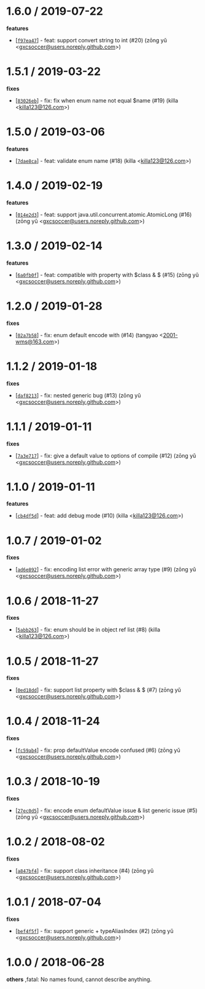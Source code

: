 
1.6.0 / 2019-07-22
==================

**features**
  * [[`f97ea47`](http://github.com/sofastack/sofa-hessian-node/commit/f97ea47f3a896801a477fd776c49ac44f149cbc4)] - feat: support convert string to int (#20) (zōng yǔ <<gxcsoccer@users.noreply.github.com>>)

1.5.1 / 2019-03-22
==================

**fixes**
  * [[`83026eb`](http://github.com/alipay/sofa-hessian-node/commit/83026ebd616c2d1c0fdba45649fc78fca905c091)] - fix: fix when enum name not equal $name (#19) (killa <<killa123@126.com>>)

1.5.0 / 2019-03-06
==================

**features**
  * [[`7dae8ca`](http://github.com/alipay/sofa-hessian-node/commit/7dae8cace6c55cf769b1d7aec370b0a43fb14ca9)] - feat: validate enum name (#18) (killa <<killa123@126.com>>)

1.4.0 / 2019-02-19
==================

**features**
  * [[`014e2d3`](http://github.com/alipay/sofa-hessian-node/commit/014e2d3e2dd36de0a612693f0cf62c2b478165c9)] - feat: support java.util.concurrent.atomic.AtomicLong (#16) (zōng yǔ <<gxcsoccer@users.noreply.github.com>>)

1.3.0 / 2019-02-14
==================

**features**
  * [[`6a0fb0f`](http://github.com/alipay/sofa-hessian-node/commit/6a0fb0faaa4084574da6743d51c81b088da98b51)] - feat: compatible with property with $class & $ (#15) (zōng yǔ <<gxcsoccer@users.noreply.github.com>>)

1.2.0 / 2019-01-28
==================

**fixes**
  * [[`02a7b58`](http://github.com/alipay/sofa-hessian-node/commit/02a7b58dd7e739ed2bc3a8572c78168d96be0283)] - fix: enum default encode with (#14) (tangyao <<2001-wms@163.com>>)

1.1.2 / 2019-01-18
==================

**fixes**
  * [[`daf8213`](http://github.com/alipay/sofa-hessian-node/commit/daf821336e7959a669d4899f1a82f501b5b5b2b1)] - fix: nested generic bug (#13) (zōng yǔ <<gxcsoccer@users.noreply.github.com>>)

1.1.1 / 2019-01-11
==================

**fixes**
  * [[`7a3e717`](http://github.com/alipay/sofa-hessian-node/commit/7a3e7174b8bf2c234de485815a5e382899556c8b)] - fix: give a default value to options of compile (#12) (zōng yǔ <<gxcsoccer@users.noreply.github.com>>)

1.1.0 / 2019-01-11
==================

**features**
  * [[`cb4df5d`](http://github.com/alipay/sofa-hessian-node/commit/cb4df5d57a62c1e2aa54fe4f2292e68c38d9178d)] - feat: add debug mode (#10) (killa <<killa123@126.com>>)

1.0.7 / 2019-01-02
==================

**fixes**
  * [[`ad6e892`](http://github.com/alipay/sofa-hessian-node/commit/ad6e89205476e8df5e75459eeb8b46eacb15be5d)] - fix: encoding list error with generic array type (#9) (zōng yǔ <<gxcsoccer@users.noreply.github.com>>)

1.0.6 / 2018-11-27
==================

**fixes**
  * [[`5abb263`](http://github.com/alipay/sofa-hessian-node/commit/5abb26346f760c41bfbc5ec25e9c37b2fe9c69c4)] - fix: enum should be in object ref list (#8) (killa <<killa123@126.com>>)

1.0.5 / 2018-11-27
==================

**fixes**
  * [[`0ed18dd`](http://github.com/alipay/sofa-hessian-node/commit/0ed18dd9ad0e1774e680d74bc30fb598d4b915e2)] - fix: support list property with $class & $ (#7) (zōng yǔ <<gxcsoccer@users.noreply.github.com>>)

1.0.4 / 2018-11-24
==================

**fixes**
  * [[`fc59ab4`](http://github.com/alipay/sofa-hessian-node/commit/fc59ab4bd5e9f4973491b3be1bb354990913d6d6)] - fix: prop defaultValue encode confused (#6) (zōng yǔ <<gxcsoccer@users.noreply.github.com>>)

1.0.3 / 2018-10-19
==================

**fixes**
  * [[`27ec0d5`](http://github.com/alipay/sofa-hessian-node/commit/27ec0d587d302e0bef370d46a1cbcaeea3c15061)] - fix: encode enum defaultValue issue & list generic issue (#5) (zōng yǔ <<gxcsoccer@users.noreply.github.com>>)

1.0.2 / 2018-08-02
==================

**fixes**
  * [[`a847bf4`](http://github.com/alipay/sofa-hessian-node/commit/a847bf4232ad1e4a3396a8f25f58c254b2684d2b)] - fix: support class inheritance (#4) (zōng yǔ <<gxcsoccer@users.noreply.github.com>>)

1.0.1 / 2018-07-04
==================

**fixes**
  * [[`bef4f5f`](http://github.com/alipay/sofa-hessian-node/commit/bef4f5ffe1aeafe2f891c2bec13e31924a9be78b)] - fix: support generic + typeAliasIndex (#2) (zōng yǔ <<gxcsoccer@users.noreply.github.com>>)

1.0.0 / 2018-06-28
==================

**others**
,fatal: No names found, cannot describe anything.

